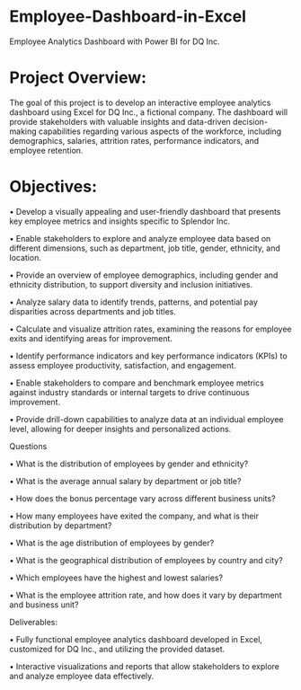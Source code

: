 # Employee-Dashboard-in-Excel
Employee Analytics Dashboard with Power BI for DQ Inc.

# Project Overview:

 The goal of this project is to develop an interactive employee analytics dashboard using Excel for
 DQ Inc., a fictional company. The dashboard will provide stakeholders with valuable insights and
 data-driven decision-making capabilities regarding various aspects of the workforce, including
 demographics, salaries, attrition rates, performance indicators, and employee retention.
 
# Objectives:

•	Develop a visually appealing and user-friendly dashboard that presents key employee metrics
and insights specific to Splendor Inc.

•	Enable stakeholders to explore and analyze employee data based on different dimensions, such
as department, job title, gender, ethnicity, and location.

•	Provide an overview of employee demographics, including gender and ethnicity distribution, to
support diversity and inclusion initiatives.

•	Analyze salary data to identify trends, patterns, and potential pay disparities across departments
and job titles.

•	Calculate and visualize attrition rates, examining the reasons for employee exits and identifying
areas for improvement.

•	Identify performance indicators and key performance indicators (KPIs) to assess employee
productivity, satisfaction, and engagement.


•	Enable stakeholders to compare and benchmark employee metrics against industry standards
or internal targets to drive continuous improvement.

•	Provide drill-down capabilities to analyze data at an individual employee level, allowing for
deeper insights and personalized actions.

Questions

•	What is the distribution of employees by gender and ethnicity?

•	What is the average annual salary by department or job title?

•	How does the bonus percentage vary across different business units?

•	How many employees have exited the company, and what is their distribution by department?

•	What is the age distribution of employees by gender?

•	What is the geographical distribution of employees by country and city?

•	Which employees have the highest and lowest salaries?

•	What is the employee attrition rate, and how does it vary by department and business unit?

Deliverables:

•	Fully functional employee analytics dashboard developed in Excel, customized for DQ
Inc., and utilizing the provided dataset.

•	Interactive visualizations and reports that allow stakeholders to explore and analyze employee data effectively.
